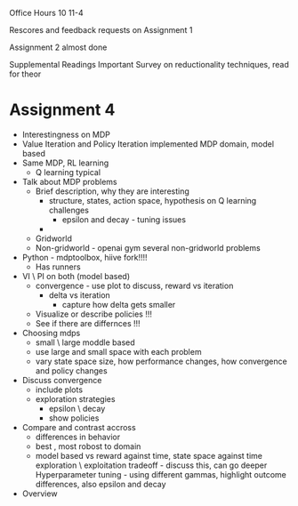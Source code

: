 Office Hours 10 11-4

Rescores and feedback requests on Assignment 1

Assignment 2 almost done

Supplemental Readings Important
    Survey on reductionality techniques, read for theor

# Assignment 4

* Interestingness on MDP
* Value Iteration and Policy Iteration implemented MDP domain, model based
* Same MDP, RL learning
    * Q learning typical
* Talk about MDP problems
    * Brief description, why they are interesting
        * structure, states, action space, hypothesis on Q learning challenges
            * epsilon and decay - tuning issues
        * 
    * Gridworld 
    * Non-gridworld - openai gym several non-gridworld problems
* Python - mdptoolbox, hiive fork!!!!
    * Has runners
* VI \ PI on both (model based)
    * convergence - use plot to discuss, reward vs iteration
        * delta vs iteration 
            * capture how delta gets smaller
    * Visualize or describe policies !!!
    * See if there are differnces !!!
* Choosing mdps
    * small \ large moddle based
    * use large and small space with each problem
    * vary state space size, how performance changes, how convergence and policy changes
* Discuss convergence
    * include plots
    * exploration strategies
        * epsilon \ decay
        * show policies
* Compare and contrast accross
    * differences in behavior
    * best , most robost to domain
    * model based vs 
    reward against time, state space against time
    exploration \ exploitation tradeoff - discuss this, can go deeper
    Hyperparameter tuning - using different gammas, highlight outcome differences, also epsilon and decay
* Overview 